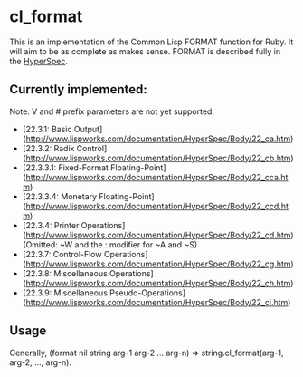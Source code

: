 # cl_format

This is an implementation of the Common Lisp FORMAT function for
Ruby. It will aim to be as complete as makes sense. FORMAT is
described fully in the
[HyperSpec](http://www.lispworks.com/documentation/HyperSpec/Body/22_c.htm).

## Currently implemented:
Note: V and # prefix parameters are not yet supported.

- [22.3.1: Basic Output]
  (http://www.lispworks.com/documentation/HyperSpec/Body/22_ca.htm)
- [22.3.2: Radix Control]
  (http://www.lispworks.com/documentation/HyperSpec/Body/22_cb.htm)
- [22.3.3.1: Fixed-Format Floating-Point]
  (http://www.lispworks.com/documentation/HyperSpec/Body/22_cca.htm)
- [22.3.3.4: Monetary Floating-Point]
  (http://www.lispworks.com/documentation/HyperSpec/Body/22_ccd.htm)
- [22.3.4: Printer Operations]
  (http://www.lispworks.com/documentation/HyperSpec/Body/22_cd.htm)
  (Omitted: ~W and the : modifier for ~A and ~S)
- [22.3.7: Control-Flow Operations]
  (http://www.lispworks.com/documentation/HyperSpec/Body/22_cg.htm)
- [22.3.8: Miscellaneous Operations]
  (http://www.lispworks.com/documentation/HyperSpec/Body/22_ch.htm)
- [22.3.9: Miscellaneous Pseudo-Operations]
  (http://www.lispworks.com/documentation/HyperSpec/Body/22_ci.htm)

## Usage

Generally, (format nil string arg-1 arg-2 ... arg-n) =>
string.cl_format(arg-1, arg-2, ..., arg-n).
